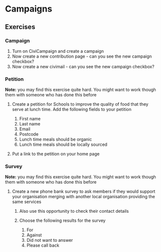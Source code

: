 # Campaigns

## Exercises

### Campaign

1.  Turn on CiviCampaign and create a campaign
2.  Now create a new contribution page - can you see the new campaign checkbox?
3.  Now create a new civimail - can you see the new campaign checkbox?

### Petition

**Note:** you may find this exercise quite hard. You might want to work though them with someone who has done this before

1.  Create a petition for Schools to improve the quality of food that they serve at lunch time. Add the following fields to your petition

    1.  First name
    2.  Last name
    3.  Email
    4.  Postcode
    5.  Lunch time meals should be organic
    6.  Lunch time meals should be locally sourced

2.  Put a link to the petition on your home page

### Survey

**Note:** you may find this exercise quite hard. You might want to work though them with someone who has done this before

1.  Create a new phone bank survey to ask members if they would support your organisation merging with another local organisation providing the same services

    1.  Also use this opportunity to check their contact details
    2.  Choose the following results for the survey

        1.  For
        2.  Against
        3.  Did not want to answer
        4.  Please call back

